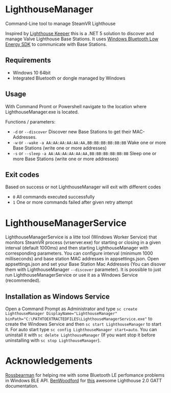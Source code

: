 # LighthouseManager
Command-Line tool to manage SteamVR Lighthouse 

Inspired by [Lighthouse Keeper](https://github.com/rossbearman/lighthouse-keeper#lighthouse-keeper) this is a .NET 5 solution to discover and manage Valve Lighthouse Base Stations.
It uses [Windows Bluetooth Low Energy SDK](https://docs.microsoft.com/de-de/windows/uwp/devices-sensors/bluetooth-low-energy-overview) to communicate with Base Stations.

## Requirements
- Windows 10 64bit
- Integrated Bluetooth or dongle managed by Windows

## Usage
With Command Promt or Powershell navigate to the location where LighthouseManager.exe is located.

Functions / parameters:

- `-d` or `--discover` Discover new Base Stations to get their MAC-Addresses.
- `-w` or `--wake` `-a AA:AA:AA:AA:AA:AA,BB:BB:BB:BB:BB:BB` Wake one or more Base Stations (write one or more addresses)
- `-s` or `--sleep` `-a AA:AA:AA:AA:AA:AA,BB:BB:BB:BB:BB:BB` Sleep one or more Base Stations (write one or more addresses)

## Exit codes
Based on success or not LighthouseManager will exit with different codes
- `0` All commands executed successfully
- `1` One or more commands failed after given retry attempt

# LighthouseManagerService
LighthouseManagerService is a litte tool (Windows Worker Service) that monitors SteamVR process (vrserver.exe) for starting or closing in a given interval (default 1000ms) and then starting LighthouseManager with corresponding parameters. You can configure interval (minimum 1000 milliseconds) and base station MAC addresses in appsettings.json.
Open appsettings.json and set your Base Station Mac Addresses (You can disover them with LighthouseManager `--discover` parameter).
It is possible to just run LighthouseManagerService or use it as a Windows Service (recommended).


## Installation as Windows Service
Open a Command Prompt as Administrator and type `sc create LighthouseManager DisplayName="LighthouseManager" binPath="C:\PATHTOEXTRACTEDFILES\LighthouseManagerService.exe"` to create the Windows Service and then `sc start LighthouseManager` to start it. For auto start type `sc config LighthouseManager start=auto`.
You can uninstall it with `sc delete LighthouseManager` (If you want stop it before uninstalling with `sc stop LighthouseManager`).

# Acknowledgements
[Rossbearman](https://github.com/rossbearman) for helping me with some Bluetooth LE perfomance problems in Windows BLE API.
[BenWoodford](https://gist.github.com/BenWoodford) for [this](https://gist.github.com/BenWoodford/3a1e500a4ea2673525f5adb4120fd47c) awesome Lighthouse 2.0 GATT documentation.

